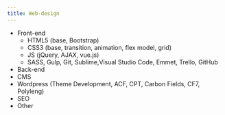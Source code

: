 ```yaml
---
title: Web-design
---
```


- Front-end
	- HTML5 (base, Bootstrap)
	- CSS3 (base, transition, animation, flex model, grid)
	- JS (jQuery, AJAX, vue.js)
	- SASS, Gulp, Git, Sublime,Visual Studio Code, Emmet, Trello, GitHub</li>
- Back-end
- CMS
- Wordpress (Theme Development, ACF, CPT, Carbon Fields, CF7, Polyleng)
- SEO
- Other